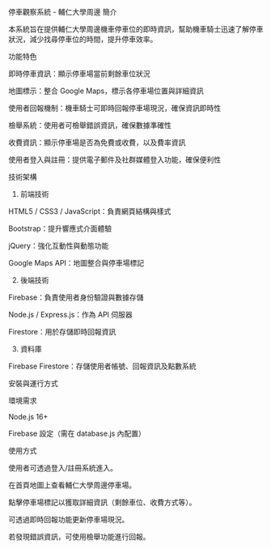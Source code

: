 停車觀察系統 - 輔仁大學周邊
簡介

本系統旨在提供輔仁大學周邊機車停車位的即時資訊，幫助機車騎士迅速了解停車狀況，減少找尋停車位的時間，提升停車效率。

功能特色

即時停車資訊：顯示停車場當前剩餘車位狀況

地圖標示：整合 Google Maps，標示各停車場位置與詳細資訊

使用者回報機制：機車騎士可即時回報停車場現況，確保資訊即時性

檢舉系統：使用者可檢舉錯誤資訊，確保數據準確性

收費資訊：顯示停車場是否為免費或收費，以及費率資訊

使用者登入與註冊：提供電子郵件及社群媒體登入功能，確保便利性

技術架構

1. 前端技術

HTML5 / CSS3 / JavaScript：負責網頁結構與樣式

Bootstrap：提升響應式介面體驗

jQuery：強化互動性與動態功能

Google Maps API：地圖整合與停車場標記

2. 後端技術

Firebase：負責使用者身份驗證與數據存儲

Node.js / Express.js：作為 API 伺服器

Firestore：用於存儲即時回報資訊

3. 資料庫

Firebase Firestore：存儲使用者帳號、回報資訊及點數系統

安裝與運行方式

環境需求

Node.js 16+

Firebase 設定（需在 database.js 內配置）


使用方式

使用者可透過登入/註冊系統進入。

在首頁地圖上查看輔仁大學周邊停車場。

點擊停車場標記以獲取詳細資訊（剩餘車位、收費方式等）。

可透過即時回報功能更新停車場現況。

若發現錯誤資訊，可使用檢舉功能進行回報。




